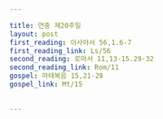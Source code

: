 ```yaml
---

title: 연중 제20주일
layout: post 
first_reading: 이사야서 56,1.6-7
first_reading_link: Ls/56
second_reading: 로마서 11,13-15.29-32
second_reading_link: Rom/11
gospel: 마태복음 15,21-28
gospel_link: Mt/15
 

---
```



